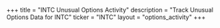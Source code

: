+++
title = "INTC Unusual Options Activity"
description = "Track Unusual Options Data for INTC"
ticker = "INTC"
layout = "options_activity"
+++

